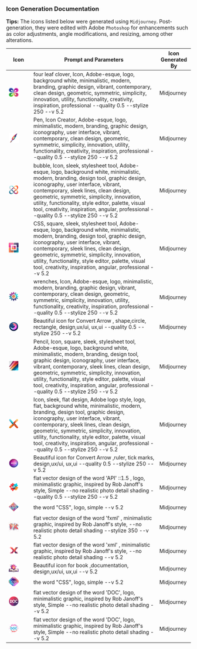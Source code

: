 ### Icon Generation  Documentation

**Tips:**
The icons listed below were generated using `Midjourney`. Post-generation, they were edited with Adobe `Photoshop` for
enhancements such as color adjustments, angle modifications, and resizing, among other alterations.

| Icon                                                                                          | Prompt and Parameters                                                                                                                                                                                                                                                                                                                                                                                                       | Icon Generated By |
|-----------------------------------------------------------------------------------------------|-----------------------------------------------------------------------------------------------------------------------------------------------------------------------------------------------------------------------------------------------------------------------------------------------------------------------------------------------------------------------------------------------------------------------------|-------------------|
| <img src="tools/cssfx/logo.png" alt="logo.png" width="50%" height="50%"/>                     | four leaf clover, Icon, Adobe-esque, logo, background white, minimalistic, modern, branding, graphic design, vibrant, contemporary, clean design, geometric, symmetric, simplicity, innovation, utility, functionality, creativity, inspiration, professional --quality 0.5 --stylize 250 --v 5.2                                                                                                                           | Midjourney        |
| <img src="tools/fxiconcreator/logo.png" alt="logo.png" width="50%" height="50%"/>             | Pen, Icon Creator, Adobe-esque, logo, minimalistic, modern, branding, graphic design, iconography, user interface, vibrant, contemporary, clean design, geometric, symmetric, simplicity, innovation, utility, functionality, creativity, inspiration, professional --quality 0.5 --stylize 250 --v 5.2                                                                                                                     | Midjourney        |
| <img src="tools/scenicview/logo.png" alt="logo.png" width="50%" height="50%"/>                | bubble, Icon, sleek, stylesheet tool, Adobe-esque, logo, background white, minimalistic, modern, branding, design tool, graphic design, iconography, user interface, vibrant, contemporary, sleek lines, clean design, geometric, symmetric, simplicity, innovation, utility, functionality, style editor, palette, visual tool, creativity, inspiration, angular, professional --quality 0.5 --stylize 250 --v 5.2         | Midjourney        |
| <img src="tools/showcasefx/logo.png" alt="logo.png" width="50%" height="50%"/>                | CSS, square, sleek, stylesheet tool, Adobe-esque, logo, background white, minimalistic, modern, branding, design tool, graphic design, iconography, user interface, vibrant, contemporary, sleek lines, clean design, geometric, symmetric, simplicity, innovation, utility, functionality, style editor, palette, visual tool, creativity, inspiration, angular, professional --v 5.2                                      | Midjourney        |
| <img src="tools/testfx/logo.png" alt="logo.png" width="50%" height="50%"/>                    | wrenches, Icon, Adobe-esque, logo, minimalistic, modern, branding, graphic design, vibrant, contemporary, clean design, geometric, symmetric, simplicity, innovation, utility, functionality, creativity, inspiration, professional --quality 0.5 --stylize 250 --v 5.2                                                                                                                                                     | Midjourney        |
| <img src="utilities/effectdesigner/logo.png" alt="logo.png" width="50%" height="50%"/>        | Beautiful icon for Convert Arrow , shape,circle, rectangle, design,ux/ui, ux,ui --quality 0.5 --stylize 250 --v 5.2                                                                                                                                                                                                                                                                                                         | Midjourney        |
| <img src="utilities/gradientdesigner/logo.png" alt="logo.png" width="50%" height="50%"/>      | Pencil, Icon, square, sleek, stylesheet tool, Adobe-esque, logo, background white, minimalistic, modern, branding, design tool, graphic design, iconography, user interface, vibrant, contemporary, sleek lines, clean design, geometric, symmetric, simplicity, innovation, utility, functionality, style editor, palette, visual tool, creativity, inspiration, angular, professional --quality 0.5 --stylize 250 --v 5.2 | Midjourney        |
| <img src="utilities/pathextractor/logo.png" alt="logo.png" width="50%" height="50%"/>         | Icon, sleek, flat design, Adobe logo style, logo, flat, background white, minimalistic, modern, branding, design tool, graphic design, iconography, user interface, vibrant, contemporary, sleek lines, clean design, geometric, symmetric, simplicity, innovation, utility, functionality, style editor, palette, visual tool, creativity, inspiration, angular, professional --quality 0.5 --stylize 250 --v 5.2          | Midjourney        |
| <img src="utilities/pxtoemconverter/logo.png" alt="logo.png" width="50%" height="50%"/>       | Beautiful icon for Convert Arrow ,ruler, tick marks, design,ux/ui, ux,ui --quality 0.5 --stylize 250 --v 5.2                                                                                                                                                                                                                                                                                                                | Midjourney        |
| <img src="documentation/apiref/logo.png" alt="logo.png" width="50%" height="50%"/>            | flat vector design of the word 'API' ::1.5 , logo, minimalistic graphic, inspired by Rob Janoff's style, Simple --no realistic photo detail shading --quality 0.5 --stylize 250 --v 5.2                                                                                                                                                                                                                                     | Midjourney        |
| <img src="documentation/caspiancssref/logo.png" alt="logo.png" width="50%" height="50%"/>     | the word "CSS", logo, simple --v 5.2                                                                                                                                                                                                                                                                                                                                                                                        | Midjourney        |
| <img src="documentation/fxdocsref/logo.png" alt="logo.png" width="50%" height="50%"/>         | flat vector design of the word 'fxml' , minimalistic graphic, inspired by Rob Janoff's style, --no realistic photo detail shading --stylize 350 --v 5.2                                                                                                                                                                                                                                                                     | Midjourney        |
| <img src="documentation/fxmlref/logo.png" alt="logo.png" width="50%" height="50%"/>           | flat vector design of the word 'xml' , minimalistic graphic, inspired by Rob Janoff's style, --no realistic photo detail shading --v 5.2                                                                                                                                                                                                                                                                                    | Midjourney        |
| <img src="documentation/gluonpluginref/logo.png" alt="logo.png" width="50%" height="50%"/>    | Beautiful icon for book ,documentation, design,ux/ui, ux,ui --v 5.2                                                                                                                                                                                                                                                                                                                                                         | Midjourney        |
| <img src="documentation/modenacssref/logo.png" alt="logo.png" width="50%" height="50%"/>      | the word "CSS", logo, simple --v 5.2                                                                                                                                                                                                                                                                                                                                                                                        | Midjourney        |
| <img src="documentation/openjfxstartedref/logo.png" alt="logo.png" width="50%" height="50%"/> | flat vector design of the word 'DOC', logo, minimalistic graphic, inspired by Rob Janoff's style, Simple --no realistic photo detail shading --v 5.2                                                                                                                                                                                                                                                                        | Midjourney        |
| <img src="documentation/oraclestartedref/logo.png" alt="logo.png" width="50%" height="50%"/>  | flat vector design of the word 'DOC', logo, minimalistic graphic, inspired by Rob Janoff's style, Simple --no realistic photo detail shading --v 5.2                                                                                                                                                                                                                                                                        | Midjourney        |
